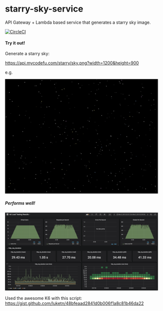 # starry-sky-service
API Gateway + Lambda based service that generates a starry sky image.

[![CircleCI](https://circleci.com/gh/luketn/starry-sky-service.svg?style=svg)](https://circleci.com/gh/luketn/starry-sky-service)

#### Try it out!

Generate a starry sky:

https://api.mycodefu.com/starry/sky.png?width=1200&height=900

e.g.

![StarrySky](./test.png)

##### Performs well!
![LoadTestResult](./load-test-result.png)

Used the awesome K6 with this script:
https://gist.github.com/luketn/48bfeaad2841d0b006f1a8c81b46da22

